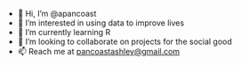 - 👋 Hi, I’m @apancoast
- 👀 I’m interested in using data to improve lives
- 🌱 I’m currently learning R
- 💞️ I’m looking to collaborate on projects for the social good
- 📫 Reach me at pancoastashley@gmail.com

<!---
apancoast/apancoast is a ✨ special ✨ repository because its `README.md` (this file) appears on your GitHub profile.
You can click the Preview link to take a look at your changes.
--->
